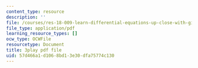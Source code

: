 ```yaml
---
content_type: resource
description: ''
file: /courses/res-18-009-learn-differential-equations-up-close-with-gilbert-strang-and-cleve-moler-fall-2015/57d466a1d1068bd13e30dfa75774c130_lL0oUZGMhXc.pdf
file_type: application/pdf
learning_resource_types: []
ocw_type: OCWFile
resourcetype: Document
title: 3play pdf file
uid: 57d466a1-d106-8bd1-3e30-dfa75774c130
---
```

